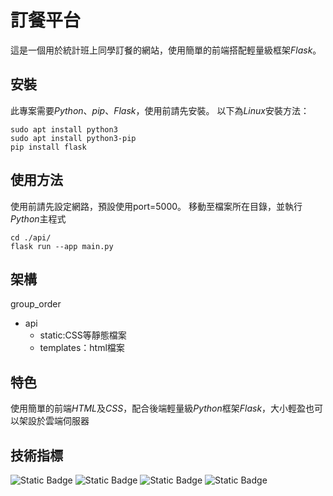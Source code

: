 # 訂餐平台
這是一個用於統計班上同學訂餐的網站，使用簡單的前端搭配輕量級框架*Flask*。

## 安裝
此專案需要*Python*、*pip*、*Flask*，使用前請先安裝。
以下為*Linux*安裝方法：
```
sudo apt install python3
sudo apt install python3-pip
pip install flask
```

## 使用方法
使用前請先設定網路，預設使用port=5000。
移動至檔案所在目錄，並執行*Python*主程式
```
cd ./api/
flask run --app main.py
```

## 架構
group_order
- api
   - static:CSS等靜態檔案
   - templates：html檔案

## 特色
使用簡單的前端*HTML*及*CSS*，配合後端輕量級*Python*框架*Flask*，大小輕盈也可以架設於雲端伺服器

## 技術指標
![Static Badge](https://img.shields.io/badge/-python?logo=Python&label=Python) ![Static Badge](https://img.shields.io/badge/-Flask?logo=Flask&label=Flask) ![Static Badge](https://img.shields.io/badge/-HTML?logo=Html5&label=HTML) ![Static Badge](https://img.shields.io/badge/-CSS?logo=CSS3&label=CSS)
